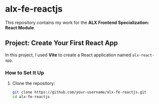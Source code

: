 # alx-fe-reactjs

This repository contains my work for the **ALX Frontend Specialization: React Module**.

## Project: Create Your First React App

In this project, I used **Vite** to create a React application named `alx-react-app`.

### How to Set It Up

1. Clone the repository:
   ```bash
   git clone https://github.com/your-username/alx-fe-reactjs.git
   cd alx-fe-reactjs
